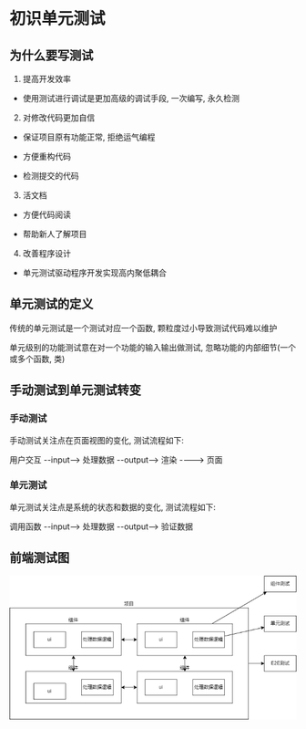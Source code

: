 # 初识单元测试

## 为什么要写测试

1. 提高开发效率

- 使用测试进行调试是更加高级的调试手段, 一次编写, 永久检测

2. 对修改代码更加自信

- 保证项目原有功能正常, 拒绝运气编程

- 方便重构代码

- 检测提交的代码

3. 活文档

- 方便代码阅读

- 帮助新人了解项目

4. 改善程序设计

- 单元测试驱动程序开发实现高内聚低耦合

## 单元测试的定义

传统的单元测试是一个测试对应一个函数, 颗粒度过小导致测试代码难以维护

单元级别的功能测试意在对一个功能的输入输出做测试, 忽略功能的内部细节(一个或多个函数, 类)

## 手动测试到单元测试转变

### 手动测试

手动测试关注点在页面视图的变化, 测试流程如下:

用户交互 --input--> 处理数据 --output--> 渲染 ----> 页面

### 单元测试

单元测试关注点是系统的状态和数据的变化, 测试流程如下:

调用函数 --input--> 处理数据 --output--> 验证数据

## 前端测试图

![image](../../.vuepress/public/images/UnitTest/test.drawio.png)
